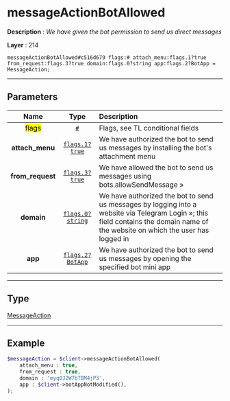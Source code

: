 # messageActionBotAllowed

**Description** : *We have given the bot permission to send us direct messages*

**Layer** : 214

```tl
messageActionBotAllowed#c516d679 flags:# attach_menu:flags.1?true from_request:flags.3?true domain:flags.0?string app:flags.2?BotApp = MessageAction;
```

---

## Parameters

| Name | Type | Description |
| :---: | :---: | :--- |
| <mark>flags</mark> | [`#`](type/#) | Flags, see TL conditional fields |
| **attach_menu** | [`flags.1?true`](type/true) | We have authorized the bot to send us messages by installing the bot's attachment menu |
| **from_request** | [`flags.3?true`](type/true) | We have allowed the bot to send us messages using bots.allowSendMessage » |
| **domain** | [`flags.0?string`](type/string) | We have authorized the bot to send us messages by logging into a website via Telegram Login »; this field contains the domain name of the website on which the user has logged in |
| **app** | [`flags.2?BotApp`](type/BotApp) | We have authorized the bot to send us messages by opening the specified bot mini app |

---

## Type

[MessageAction](type/MessageAction)

---

## Example

```php
$messageAction = $client->messageActionBotAllowed(
	attach_menu : true,
	from_request : true,
	domain : 'myq0J2W7bTBM4jP3',
	app : $client->botAppNotModified(),
);
```